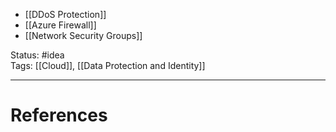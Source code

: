 - [[DDoS Protection]]
- [[Azure Firewall]]
- [[Network Security Groups]]


Status: #idea  
Tags:  [[Cloud]], [[Data Protection and Identity]] 

---
# References